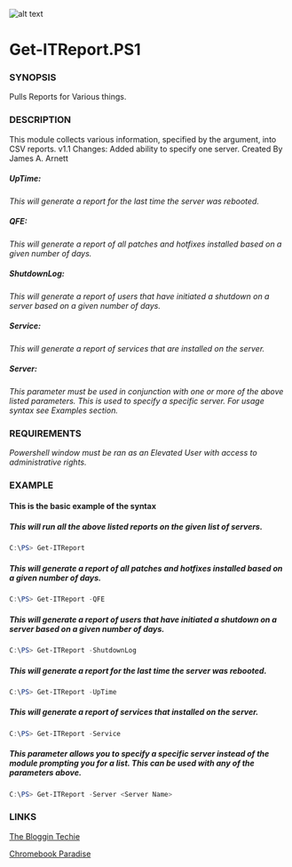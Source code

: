 ![alt text](https://i.imgsafe.org/52/5236bd6547.jpeg "IronScripter Logo")

# Get-ITReport.PS1
### SYNOPSIS
Pulls Reports for Various things.
### DESCRIPTION
This module collects various information, specified by the argument, into CSV reports.
v1.1 Changes:
Added ability to specify one server.
Created By James A. Arnett
##### UpTime: 
*This will generate a report for the last time the server was rebooted.*
##### QFE: 
*This will generate a report of all patches and hotfixes installed based on a given number of days.*
##### ShutdownLog: 
*This will generate a report of users that have initiated a shutdown on a server based on a given number of days.*
##### Service:
*This will generate a report of services that are installed on the server.*
##### Server:
*This parameter must be used in conjunction with one or more of the above listed parameters.
This is used to specify a specific server. For usage syntax see Examples section.*
    
### REQUIREMENTS
*Powershell window must be ran as an Elevated User with access to administrative rights.*

### EXAMPLE
#### This is the basic example of the syntax

##### This will run all the above listed reports on the given list of servers.
```powershell
C:\PS> Get-ITReport
```
##### This will generate a report of all patches and hotfixes installed based on a given number of days.
```powershell
C:\PS> Get-ITReport -QFE
```
##### This will generate a report of users that have initiated a shutdown on a server based on a given number of days.
```powershell
C:\PS> Get-ITReport -ShutdownLog
```
##### This will generate a report for the last time the server was rebooted.
```powershell
C:\PS> Get-ITReport -UpTime
```
##### This will generate a report of services that installed on the server.
```powershell
C:\PS> Get-ITReport -Service
```
##### This parameter allows you to specify a specific server instead of the module prompting you for a list. This can be used with any of the parameters above.
```powershell
C:\PS> Get-ITReport -Server <Server Name>
```

### LINKS
[The Bloggin Techie](http://bloggintechie.blogspot.com/ "James' Blog")

[Chromebook Paradise](https://chromebookparadise.wordpress.com/ "Chromebook Paradise")